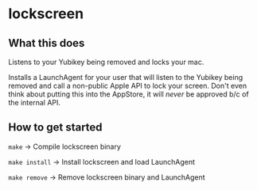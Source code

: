# lockscreen

## What this does

Listens to your Yubikey being removed and locks your mac.

Installs a LaunchAgent for your user that will listen to the Yubikey being removed and call a non-public Apple API to lock your screen. Don't even think about putting this into the AppStore, it will *never* be approved b/c of the internal API.

## How to get started

`make`          →  Compile lockscreen binary

`make install`  →  Install lockscreen and load LaunchAgent

`make remove`   →  Remove lockscreen binary and LaunchAgent
